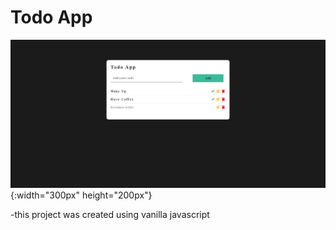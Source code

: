 # Todo App

![App with tasks](./images/todo-with-tasks.PNG){:width="300px" height="200px"}

-this project was created using vanilla javascript
